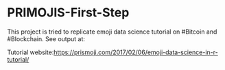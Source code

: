# PRIMOJIS-First-Step
This project is tried to replicate emoji data science tutorial on #Bitcoin and #Blockchain. 
See output at: 

Tutorial website:https://prismoji.com/2017/02/06/emoji-data-science-in-r-tutorial/
